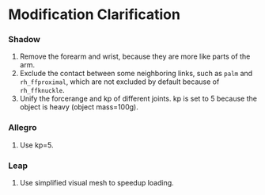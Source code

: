 # Modification Clarification

### Shadow 
1. Remove the forearm and wrist, because they are more like parts of the arm.
2. Exclude the contact between some neighboring links, such as `palm` and `rh_ffproximal`, which are not excluded by default because of `rh_ffknuckle`.
3. Unify the forcerange and kp of different joints. kp is set to 5 because the object is heavy (object mass=100g).

### Allegro
1. Use kp=5.

### Leap
1. Use simplified visual mesh to speedup loading.

